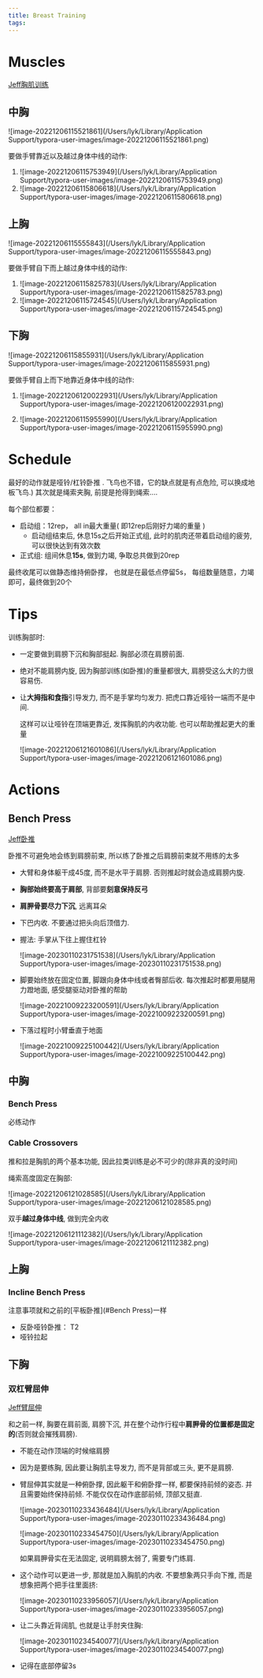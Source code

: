 ```yaml
---
title: Breast Training
tags:
---
```


# Muscles

[Jeff胸肌训练](https://www.bilibili.com/video/BV1Dg411a7Lf/?is_story_h5=false&p=1&share_from=ugc&share_medium=android&share_plat=android&share_session_id=724c7839-9e2f-406f-9cbe-a865612d7817&share_source=QQ&share_tag=s_i&timestamp=1666012285&unique_k=HVG4Zm7&vd_source=f293ba57058847ba700ac500c350b997)

## 中胸

![image-20221206115521861](/Users/lyk/Library/Application Support/typora-user-images/image-20221206115521861.png)

要做手臂靠近以及越过身体中线的动作:

1. ![image-20221206115753949](/Users/lyk/Library/Application Support/typora-user-images/image-20221206115753949.png)
2.  ![image-20221206115806618](/Users/lyk/Library/Application Support/typora-user-images/image-20221206115806618.png)



## 上胸



![image-20221206115555843](/Users/lyk/Library/Application Support/typora-user-images/image-20221206115555843.png)

要做手臂自下而上越过身体中线的动作:

1. ![image-20221206115825783](/Users/lyk/Library/Application Support/typora-user-images/image-20221206115825783.png)
2. ![image-20221206115724545](/Users/lyk/Library/Application Support/typora-user-images/image-20221206115724545.png)

## 下胸

![image-20221206115855931](/Users/lyk/Library/Application Support/typora-user-images/image-20221206115855931.png)

要做手臂自上而下地靠近身体中线的动作:

1. ![image-20221206120022931](/Users/lyk/Library/Application Support/typora-user-images/image-20221206120022931.png)

2. ![image-20221206115955990](/Users/lyk/Library/Application Support/typora-user-images/image-20221206115955990.png)





# Schedule

最好的动作就是哑铃/杠铃卧推 . 飞鸟也不错，它的缺点就是有点危险, 可以换成地板飞鸟.) 其次就是绳索夹胸, 前提是抢得到绳索....



每个部位都要：

* 启动组：12rep， all in最大重量( 即12rep后刚好力竭的重量 )
  * 启动组结束后, 休息15s之后开始正式组, 此时的肌肉还带着启动组的疲劳, 可以很快达到有效次数
* 正式组: 组间休息**15s**, 做到力竭, 争取总共做到20rep



最终收尾可以做静态维持俯卧撑， 也就是在最低点停留5s， 每组数量随意，力竭即可，最终做到20个



# Tips

训练胸部时:

* 一定要做到肩膀下沉和胸部挺起. 胸部必须在肩膀前面. 

* 绝对不能肩膀内旋, 因为胸部训练(如卧推)的重量都很大, 肩膀受这么大的力很容易伤.

* 让**大拇指和食指**引导发力, 而不是手掌均匀发力. 把虎口靠近哑铃一端而不是中间.

  这样可以让哑铃在顶端更靠近, 发挥胸肌的内收功能. 也可以帮助推起更大的重量

  ![image-20221206121601086](/Users/lyk/Library/Application Support/typora-user-images/image-20221206121601086.png)

  

# Actions

## Bench Press

[Jeff卧推](https://www.bilibili.com/video/BV1Xz4y1R7TE/?spm_id_from=333.1007.top_right_bar_window_custom_collection.content.click&vd_source=f293ba57058847ba700ac500c350b997)

卧推不可避免地会练到肩膀前束, 所以练了卧推之后肩膀前束就不用练的太多

* 大臂和身体躯干成45度, 而不是水平于肩膀. 否则推起时就会造成肩膀内旋.

* **胸部始终要高于肩部**, 背部要**刻意保持反弓**

* **肩胛骨要尽力下沉**, 远离耳朵

* 下巴内收. 不要通过把头向后顶借力.

* 握法: 手掌从下往上握住杠铃

  ![image-20230110231751538](/Users/lyk/Library/Application Support/typora-user-images/image-20230110231751538.png)

* 脚要始终放在固定位置, 脚跟向身体中线或者臀部后收. 每次推起时都要用腿用力蹬地面, 感受腿驱动对卧推的帮助

  ![image-20221009223200591](/Users/lyk/Library/Application Support/typora-user-images/image-20221009223200591.png)

* 下落过程时小臂垂直于地面

  ![image-20221009225100442](/Users/lyk/Library/Application Support/typora-user-images/image-20221009225100442.png) 



## 中胸

### Bench Press

必练动作

### Cable Crossovers

推和拉是胸肌的两个基本功能, 因此拉类训练是必不可少的(除非真的没时间)

绳索高度固定在胸部:

![image-20221206121028585](/Users/lyk/Library/Application Support/typora-user-images/image-20221206121028585.png)



双手**越过身体中线**, 做到完全内收

![image-20221206121112382](/Users/lyk/Library/Application Support/typora-user-images/image-20221206121112382.png)

## 上胸

### Incline Bench Press

注意事项就和之前的[平板卧推](#Bench Press)一样



* 反卧哑铃卧推： T2
* 哑铃拉起

## 下胸

### 双杠臂屈伸

[Jeff臂屈伸](https://www.bilibili.com/video/BV14b411c7J6/?share_source=copy_web&vd_source=9bb7bae2f9b5b41ed3bf1d8b955097d4)

和之前一样, 胸要在肩前面, 肩膀下沉, 并在整个动作行程中**肩胛骨的位置都是固定的**(否则就会摧残肩膀).

* 不能在动作顶端的时候缩肩膀

* 因为是要练胸, 因此要让胸肌主导发力, 而不是背部或三头, 更不是肩膀.

* 臂屈伸其实就是一种俯卧撑, 因此躯干和俯卧撑一样, 都要保持前倾的姿态. 并且需要始终保持前倾. 不能仅仅在动作底部前倾, 顶部又挺直. 

  ![image-20230110233436484](/Users/lyk/Library/Application Support/typora-user-images/image-20230110233436484.png)

  ![image-20230110233454750](/Users/lyk/Library/Application Support/typora-user-images/image-20230110233454750.png)

  如果肩胛骨实在无法固定, 说明肩膀太弱了, 需要专门练肩.

* 这个动作可以更进一步, 那就是加入胸肌的内收. 不要想象两只手向下推, 而是想象把两个把手往里面挤:

  ![image-20230110233956057](/Users/lyk/Library/Application Support/typora-user-images/image-20230110233956057.png)

* 让二头靠近背阔肌, 也就是让手肘夹住胸:

  ![image-20230110234540077](/Users/lyk/Library/Application Support/typora-user-images/image-20230110234540077.png)

  

* 记得在底部停留3s

